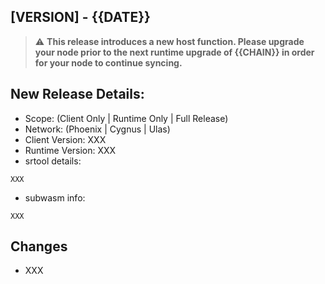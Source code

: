 ## [VERSION] - {{DATE}}

> :warning: **This release introduces a new host function. Please upgrade your node prior to the next runtime upgrade of {{CHAIN}} in order for your node to continue syncing.**

## New Release Details:
* Scope: (Client Only | Runtime Only | Full Release)
* Network: (Phoenix | Cygnus | Ulas)
* Client Version: XXX
* Runtime Version: XXX
* srtool details:
```
XXX
```
* subwasm info:
```
XXX
```

## Changes
* XXX